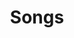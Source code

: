 ---
title: Songs
layout: collection
permalink: /songs/
collection: songs
entries_layout: grid
classes: wide
---
